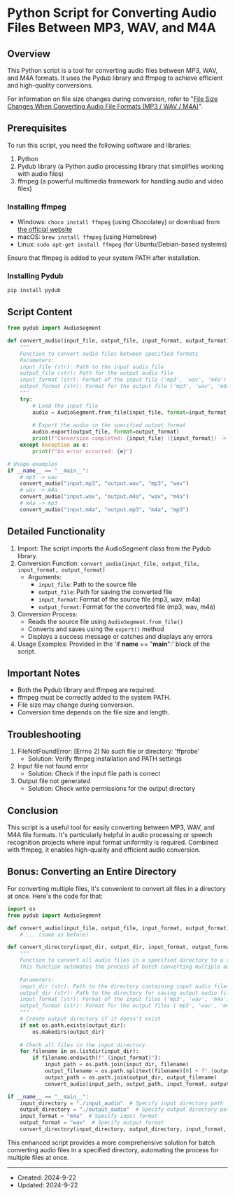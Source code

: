 # Python Script for Converting Audio Files Between MP3, WAV, and M4A

## Overview

This Python script is a tool for converting audio files between MP3, WAV, and M4A formats. It uses the Pydub library and ffmpeg to achieve efficient and high-quality conversions.

For information on file size changes during conversion, refer to "[File Size Changes When Converting Audio File Formats (MP3 / WAV / M4A)](https://www.cultivationdata.net/md-to-web.html?md=SystemDevelopment/audio_format_conversion_file_size_changes.md&bc=system-development)".

## Prerequisites

To run this script, you need the following software and libraries:

1. Python
2. Pydub library (a Python audio processing library that simplifies working with audio files)
3. ffmpeg (a powerful multimedia framework for handling audio and video files)

### Installing ffmpeg

- Windows: `choco install ffmpeg` (using Chocolatey) or download from [the official website](https://www.ffmpeg.org/download.html)
- macOS: `brew install ffmpeg` (using Homebrew)
- Linux: `sudo apt-get install ffmpeg` (for Ubuntu/Debian-based systems)

Ensure that ffmpeg is added to your system PATH after installation.

### Installing Pydub

```
pip install pydub
```

## Script Content

```python
from pydub import AudioSegment

def convert_audio(input_file, output_file, input_format, output_format):
    """
    Function to convert audio files between specified formats
    Parameters:
    input_file (str): Path to the input audio file
    output_file (str): Path for the output audio file
    input_format (str): Format of the input file ('mp3', 'wav', 'm4a')
    output_format (str): Format for the output file ('mp3', 'wav', 'm4a')
    """
    try:
        # Load the input file
        audio = AudioSegment.from_file(input_file, format=input_format)
        
        # Export the audio in the specified output format
        audio.export(output_file, format=output_format)
        print(f"Conversion completed: {input_file} ({input_format}) -> {output_file} ({output_format})")
    except Exception as e:
        print(f"An error occurred: {e}")

# Usage examples
if __name__ == "__main__":
    # mp3 -> wav
    convert_audio("input.mp3", "output.wav", "mp3", "wav")
    # wav -> m4a
    convert_audio("input.wav", "output.m4a", "wav", "m4a")
    # m4a -> mp3
    convert_audio("input.m4a", "output.mp3", "m4a", "mp3")
```

## Detailed Functionality

1. Import: The script imports the AudioSegment class from the Pydub library.
2. Conversion Function: `convert_audio(input_file, output_file, input_format, output_format)`
   - Arguments:
     - `input_file`: Path to the source file
     - `output_file`: Path for saving the converted file
     - `input_format`: Format of the source file (mp3, wav, m4a)
     - `output_format`: Format for the converted file (mp3, wav, m4a)
3. Conversion Process:
   - Reads the source file using `AudioSegment.from_file()`
   - Converts and saves using the `export()` method
   - Displays a success message or catches and displays any errors
4. Usage Examples: Provided in the 'if __name__ == "__main__":' block of the script.

## Important Notes

- Both the Pydub library and ffmpeg are required.
- ffmpeg must be correctly added to the system PATH.
- File size may change during conversion.
- Conversion time depends on the file size and length.

## Troubleshooting

1. FileNotFoundError: [Errno 2] No such file or directory: 'ffprobe'
   - Solution: Verify ffmpeg installation and PATH settings
2. Input file not found error
   - Solution: Check if the input file path is correct
3. Output file not generated
   - Solution: Check write permissions for the output directory

## Conclusion

This script is a useful tool for easily converting between MP3, WAV, and M4A file formats. It's particularly helpful in audio processing or speech recognition projects where input format uniformity is required. Combined with ffmpeg, it enables high-quality and efficient audio conversion.

## Bonus: Converting an Entire Directory

For converting multiple files, it's convenient to convert all files in a directory at once. Here's the code for that:

```python
import os
from pydub import AudioSegment

def convert_audio(input_file, output_file, input_format, output_format):
    # ... (same as before)

def convert_directory(input_dir, output_dir, input_format, output_format):
    """
    Function to convert all audio files in a specified directory to a specified format
    This function automates the process of batch converting multiple audio files.
    
    Parameters:
    input_dir (str): Path to the directory containing input audio files
    output_dir (str): Path to the directory for saving output audio files
    input_format (str): Format of the input files ('mp3', 'wav', 'm4a')
    output_format (str): Format for the output files ('mp3', 'wav', 'm4a')
    """
    # Create output directory if it doesn't exist
    if not os.path.exists(output_dir):
        os.makedirs(output_dir)
    
    # Check all files in the input directory
    for filename in os.listdir(input_dir):
        if filename.endswith(f".{input_format}"):
            input_path = os.path.join(input_dir, filename)
            output_filename = os.path.splitext(filename)[0] + f".{output_format}"
            output_path = os.path.join(output_dir, output_filename)
            convert_audio(input_path, output_path, input_format, output_format)

if __name__ == "__main__":
    input_directory = "./input_audio"  # Specify input directory path
    output_directory = "./output_audio"  # Specify output directory path
    input_format = "m4a"  # Specify input format
    output_format = "wav"  # Specify output format
    convert_directory(input_directory, output_directory, input_format, output_format)
```

This enhanced script provides a more comprehensive solution for batch converting audio files in a specified directory, automating the process for multiple files at once.

---
- Created: 2024-9-22
- Updated: 2024-9-22
